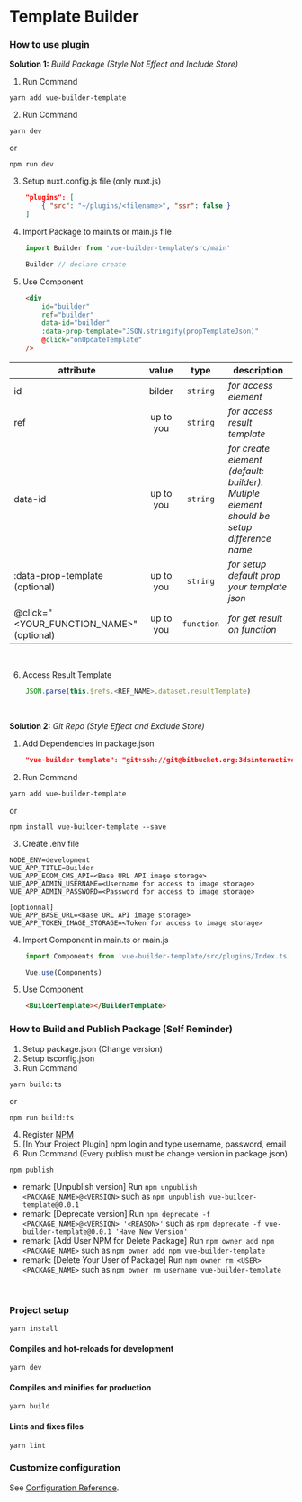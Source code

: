 # Template Builder

### How to use plugin

**Solution 1:** *Build Package (Style Not Effect and Include Store)*
1. Run Command
```
yarn add vue-builder-template
```

2. Run Command
```
yarn dev
```
or
```
npm run dev
```

3. Setup nuxt.config.js file (only nuxt.js)
```json
    "plugins": [
        { "src": "~/plugins/<filename>", "ssr": false }
    ]
```

4. Import Package to main.ts or main.js file
```javascript
    import Builder from 'vue-builder-template/src/main'

    Builder // declare create
```

5. Use Component
```html
    <div
        id="builder"
        ref="builder"
        data-id="builder"
        :data-prop-template="JSON.stringify(propTemplateJson)"
        @click="onUpdateTemplate"
    />
```

| attribute                              |value    |type      |description                                                                             |
|----------------------------------------|:-------:|:--------:| -------------------------------------------------------------------------------------- |
|id                                      |bilder   |`string`  |*for access element*                                                                    |
|ref                                     |up to you|`string`  |*for access result template*                                                            |
|data-id                                 |up to you|`string`  |*for create element (default: builder). Mutiple element should be setup difference name*|
|:data-prop-template (optional)          |up to you|`string`  |*for setup default prop your template json*                                             |
|@click="<YOUR_FUNCTION_NAME>" (optional)|up to you|`function`|*for get result on function*                                                            |
<br>

6. Access Result Template
```javascript
    JSON.parse(this.$refs.<REF_NAME>.dataset.resultTemplate)
```
<br>

**Solution 2:** *Git Repo (Style Effect and Exclude Store)*
1. Add Dependencies in package.json
```json
    "vue-builder-template": "git+ssh://git@bitbucket.org:3dsinteractive/pam-builder.git"
```

2. Run Command
```
yarn add vue-builder-template
```
or
```
npm install vue-builder-template --save
```

3. Create .env file
```
NODE_ENV=development
VUE_APP_TITLE=Builder
VUE_APP_ECOM_CMS_API=<Base URL API image storage>
VUE_APP_ADMIN_USERNAME=<Username for access to image storage>
VUE_APP_ADMIN_PASSWORD=<Password for access to image storage>

[optionnal]
VUE_APP_BASE_URL=<Base URL API image storage>
VUE_APP_TOKEN_IMAGE_STORAGE=<Token for access to image storage>
```

4. Import Component in main.ts or main.js
```javascript
    import Components from 'vue-builder-template/src/plugins/Index.ts'

    Vue.use(Components)
```
5. Use Component
```html
    <BuilderTemplate></BuilderTemplate>
```

### How to Build and Publish Package (Self Reminder)
1. Setup package.json (Change version)
2. Setup tsconfig.json
3. Run Command
```
yarn build:ts
```
or
```
npm run build:ts
```
4. Register [NPM](https://www.npmjs.com)
5. [In Your Project Plugin] npm login and type username, password, email
6. Run Command (Every publish must be change version in package.json)
```
npm publish
```
* remark: [Unpublish version] Run `npm unpublish <PACKAGE_NAME>@<VERSION>` such as `npm unpublish vue-builder-template@0.0.1`
* remark: [Deprecate version] Run `npm deprecate -f <PACKAGE_NAME>@<VERSION> '<REASON>'` such as `npm deprecate -f vue-builder-template@0.0.1 'Have New Version'`
* remark: [Add User NPM for Delete Package] Run `npm owner add npm <PACKAGE_NAME>` such as `npm owner add npm vue-builder-template`
* remark: [Delete Your User of Package] Run `npm owner rm <USER> <PACKAGE_NAME>` such as `npm owner rm username vue-builder-template`
<br>

### Project setup
```
yarn install
```

#### Compiles and hot-reloads for development
```
yarn dev
```

#### Compiles and minifies for production
```
yarn build
```

#### Lints and fixes files
```
yarn lint
```

### Customize configuration
See [Configuration Reference](https://cli.vuejs.org/config/).
